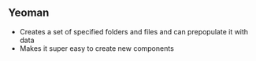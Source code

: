 ## Yeoman

- Creates a set of specified folders and files and can prepopulate it with data
- Makes it super easy to create new components
